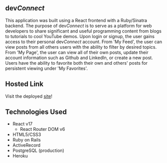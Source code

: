 ## dev*Connect*
This application was built using a React frontend with a Ruby/Sinatra backend. The purpose of dev*Connect* is to serve as a platform for web developers to share significant and useful programming content from blogs to tutorials to cool YouTube demos. Upon login or signup, the user gains access to their personal dev*Connect* account. From 'My Feed', the user can view posts from all others users with the ability to filter by desired topics. From 'My Page', the user can view all of their own posts, update their account information such as Github and LinkedIn, or create a new post. Users have the ability to favorite both their own and others' posts for persistent viewing under 'My Favorites'.

## Hosted Link
Visit the deployed [site]()!

## Technologies Used
* React v17
  * React Router DOM v6
* HTML5/CSS3
* Ruby on Rails
* ActiveRecord
* PostgreSQL (production)
* Heroku
